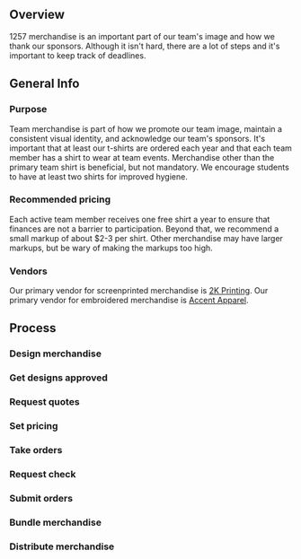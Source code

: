 ## Overview

1257 merchandise is an important part of our team's image and how we thank our sponsors. Although it isn't hard, there are a lot of steps and it's important to keep track of deadlines.

## General Info

### Purpose
Team merchandise is part of how we promote our team image, maintain a consistent visual identity, and acknowledge our team's sponsors. It's important that at least our t-shirts are ordered each year and that each team member has a shirt to wear at team events. Merchandise other than the primary team shirt is beneficial, but not mandatory. We encourage students to have at least two shirts for improved hygiene.

### Recommended pricing
Each active team member receives one free shirt a year to ensure that finances are not a barrier to participation. Beyond that, we recommend a small markup of about $2-3 per shirt. Other merchandise may have larger markups, but be wary of making the  markups too high.

### Vendors
Our primary vendor for screenprinted merchandise is [2K Printing](http://www.2kpromotions.com/). Our primary vendor for embroidered merchandise is [Accent Apparel](http://accentapparelinc.com/). 

## Process

### Design merchandise
### Get designs approved
### Request quotes
### Set pricing
### Take orders
### Request check
### Submit orders
### Bundle merchandise
### Distribute merchandise